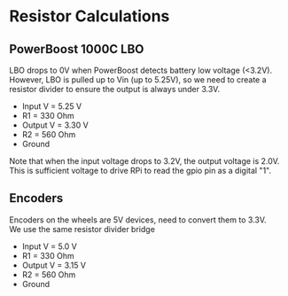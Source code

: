 # Resistor Calculations

## PowerBoost 1000C LBO

LBO drops to 0V when PowerBoost detects battery low voltage (<3.2V).  
However, LBO is pulled up to Vin (up to 5.25V), 
so we need to create a resistor divider to ensure the output 
is always under 3.3V.

* Input V = 5.25 V
* R1 = 330 Ohm
* Output V = 3.30 V
* R2 = 560 Ohm
* Ground

Note that when the input voltage drops to 3.2V, the output voltage is 2.0V.
This is sufficient voltage to drive RPi to read the gpio pin as a digital "1".

## Encoders

Encoders on the wheels are 5V devices, need to convert them to 3.3V.  
We use the same resistor divider bridge

* Input V = 5.0 V
* R1 = 330 Ohm
* Output V = 3.15 V
* R2 = 560 Ohm
* Ground